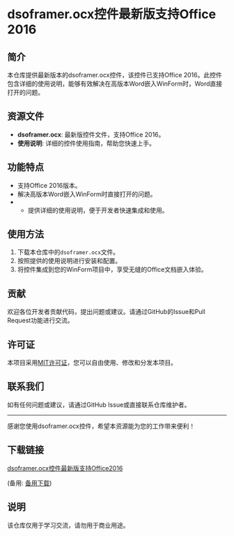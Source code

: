 # dsoframer.ocx控件最新版支持Office 2016

## 简介
本仓库提供最新版本的dsoframer.ocx控件，该控件已支持Office 2016。此控件包含详细的使用说明，能够有效解决在高版本Word嵌入WinForm时，Word直接打开的问题。

## 资源文件
- **dsoframer.ocx**: 最新版控件文件，支持Office 2016。
- **使用说明**: 详细的控件使用指南，帮助您快速上手。

## 功能特点
- 支持Office 2016版本。
- 解决高版本Word嵌入WinForm时直接打开的问题。
- - 提供详细的使用说明，便于开发者快速集成和使用。

## 使用方法
1. 下载本仓库中的`dsoframer.ocx`文件。
2. 按照提供的使用说明进行安装和配置。
3. 将控件集成到您的WinForm项目中，享受无缝的Office文档嵌入体验。

## 贡献
欢迎各位开发者贡献代码，提出问题或建议。请通过GitHub的Issue和Pull Request功能进行交流。

## 许可证
本项目采用[MIT许可证](LICENSE)，您可以自由使用、修改和分发本项目。

## 联系我们
如有任何问题或建议，请通过GitHub Issue或直接联系仓库维护者。

---
感谢您使用dsoframer.ocx控件，希望本资源能为您的工作带来便利！

## 下载链接
[dsoframer.ocx控件最新版支持Office2016](https://pan.quark.cn/s/edaed89d69ef) 

(备用: [备用下载](https://pan.baidu.com/s/17rUJSSa2L909XR62-7xstQ?pwd=1234))

## 说明

该仓库仅用于学习交流，请勿用于商业用途。
